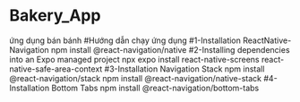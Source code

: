 # Bakery_App
ứng dụng bán bánh
#Hướng dẫn chạy ứng dụng
#1-Installation ReactNative-Navigation
npm install @react-navigation/native
#2-Installing dependencies into an Expo managed project
npx expo install react-native-screens react-native-safe-area-context
#3-Installation Navigation Stack
npm install @react-navigation/stack
npm install @react-navigation/native-stack
#4-Installation Bottom Tabs
npm install @react-navigation/bottom-tabs
